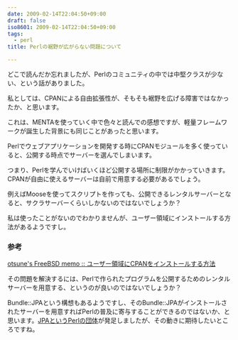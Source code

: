 ```yaml
---
date: 2009-02-14T22:04:50+09:00
draft: false
iso8601: 2009-02-14T22:04:50+09:00
tags:
  - perl
title: Perlの裾野が広がらない問題について

---
```


どこで読んだか忘れましたが、Perlのコミュニティの中では中堅クラスが少ない、という話がありました。

私としては、CPANによる自由拡張性が、そもそも裾野を広げる障害ではなかったか、と思います。

これは、MENTAを使っていく中で色々と読んでの感想ですが、軽量フレームワークが誕生した背景にも同じことがあったと思います。

Perlでウェブアプリケーションを開発する時にCPANモジュールを多く使っていると、公開する時点でサーバーを選んでしまいます。

つまり、Perlを学んでいけばいくほど公開する場所に制限がかかっていきます。CPANが自由に使えるサーバーは自前で用意する必要があるでしょう。

例えばMooseを使ってスクリプトを作っても、公開できるレンタルサーバーとなると、サクラサーバーくらいしかないのではないでしょうか？

私は使ったことがないのでわかりませんが、ユーザー領域にインストールする方法があるようですし。

### 参考

[otsune's FreeBSD memo :: ユーザー領域にCPANをインストールする方法](http://www.otsune.com/bsd/tips/usercpaninstall.html)

その問題を解決するには、Perlで作られたプログラムを公開するためのレンタルサーバーを用意する、というのが良いのではないでしょうか？

Bundle::JPAという構想もあるようですし、そのBundle::JPAがインストールされたサーバーを用意すればPerlの普及に寄与することができるのではないか、と思います。[JPAというPerlの団体](http://japan.perlassociation.org/)が発足しましたが、その動きに期待したいところですね。

